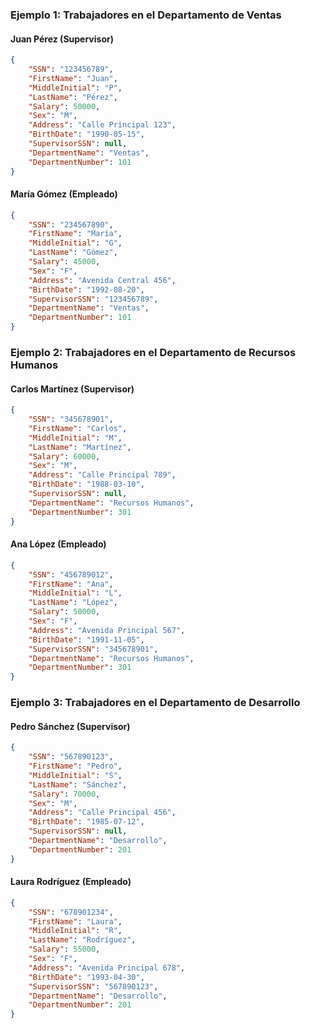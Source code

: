 ### Ejemplo 1: Trabajadores en el Departamento de Ventas

#### Juan Pérez (Supervisor)
```json
{
    "SSN": "123456789",
    "FirstName": "Juan",
    "MiddleInitial": "P",
    "LastName": "Pérez",
    "Salary": 50000,
    "Sex": "M",
    "Address": "Calle Principal 123",
    "BirthDate": "1990-05-15",
    "SupervisorSSN": null,
    "DepartmentName": "Ventas",
    "DepartmentNumber": 101
}
```

#### María Gómez (Empleado)
```json
{
    "SSN": "234567890",
    "FirstName": "María",
    "MiddleInitial": "G",
    "LastName": "Gómez",
    "Salary": 45000,
    "Sex": "F",
    "Address": "Avenida Central 456",
    "BirthDate": "1992-08-20",
    "SupervisorSSN": "123456789",
    "DepartmentName": "Ventas",
    "DepartmentNumber": 101
}
```

### Ejemplo 2: Trabajadores en el Departamento de Recursos Humanos

#### Carlos Martínez (Supervisor)
```json
{
    "SSN": "345678901",
    "FirstName": "Carlos",
    "MiddleInitial": "M",
    "LastName": "Martínez",
    "Salary": 60000,
    "Sex": "M",
    "Address": "Calle Principal 789",
    "BirthDate": "1988-03-10",
    "SupervisorSSN": null,
    "DepartmentName": "Recursos Humanos",
    "DepartmentNumber": 301
}
```

#### Ana López (Empleado)
```json
{
    "SSN": "456789012",
    "FirstName": "Ana",
    "MiddleInitial": "L",
    "LastName": "López",
    "Salary": 50000,
    "Sex": "F",
    "Address": "Avenida Principal 567",
    "BirthDate": "1991-11-05",
    "SupervisorSSN": "345678901",
    "DepartmentName": "Recursos Humanos",
    "DepartmentNumber": 301
}
```

### Ejemplo 3: Trabajadores en el Departamento de Desarrollo

#### Pedro Sánchez (Supervisor)
```json
{
    "SSN": "567890123",
    "FirstName": "Pedro",
    "MiddleInitial": "S",
    "LastName": "Sánchez",
    "Salary": 70000,
    "Sex": "M",
    "Address": "Calle Principal 456",
    "BirthDate": "1985-07-12",
    "SupervisorSSN": null,
    "DepartmentName": "Desarrollo",
    "DepartmentNumber": 201
}
```

#### Laura Rodríguez (Empleado)
```json
{
    "SSN": "678901234",
    "FirstName": "Laura",
    "MiddleInitial": "R",
    "LastName": "Rodríguez",
    "Salary": 55000,
    "Sex": "F",
    "Address": "Avenida Principal 678",
    "BirthDate": "1993-04-30",
    "SupervisorSSN": "567890123",
    "DepartmentName": "Desarrollo",
    "DepartmentNumber": 201
}
```